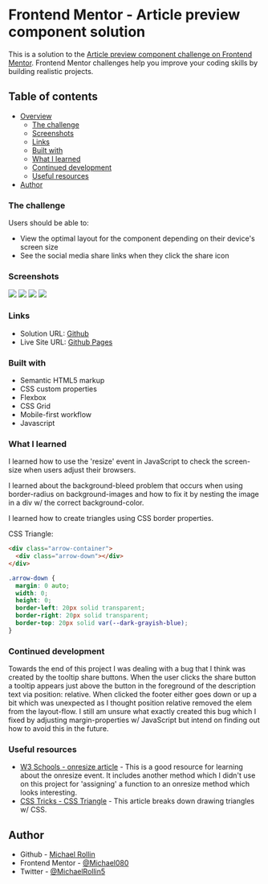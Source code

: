 # Frontend Mentor - Article preview component solution

This is a solution to the [Article preview component challenge on Frontend Mentor](https://www.frontendmentor.io/challenges/article-preview-component-dYBN_pYFT). Frontend Mentor challenges help you improve your coding skills by building realistic projects. 

## Table of contents

- [Overview](#overview)
  - [The challenge](#the-challenge)
  - [Screenshots](#screenshot)
  - [Links](#links)
  - [Built with](#built-with)
  - [What I learned](#what-i-learned)
  - [Continued development](#continued-development)
  - [Useful resources](#useful-resources)
- [Author](#author)

### The challenge

Users should be able to:

- View the optimal layout for the component depending on their device's screen size
- See the social media share links when they click the share icon

### Screenshots

![](./images/screenshot_mobile-view_375px.png)
![](./images/screenshot_mobile-view_active_375px.png)
![](./images/screenshot_desktop-view_1440px.png)
![](./images/screenshot_desktop-view_active_1440px.png)

### Links

- Solution URL: [Github](https://github.com/Michael080/front-end-mentor/tree/main/newbie/7_article-preview-component)
- Live Site URL: [Github Pages](https://michael080.github.io/Article-Preview-Component-frontendmentor.io-/)

### Built with

- Semantic HTML5 markup
- CSS custom properties
- Flexbox
- CSS Grid
- Mobile-first workflow
- Javascript

### What I learned

I learned how to use the 'resize' event in JavaScript to check the screen-size when users adjust their browsers.

I learned about the background-bleed problem that occurs when using border-radius on background-images and how to fix it by nesting the image in a div w/ the correct background-color.

I learned how to create triangles using CSS border properties.

CSS Triangle:
```html
<div class="arrow-container">
  <div class="arrow-down"></div>
</div>
```
```css
.arrow-down {
  margin: 0 auto;
  width: 0;
  height: 0;
  border-left: 20px solid transparent;
  border-right: 20px solid transparent;
  border-top: 20px solid var(--dark-grayish-blue);
}
```

### Continued development

Towards the end of this project I was dealing with a bug that I think was created by the tooltip share buttons. When the user clicks the share button a tooltip appears just above the button in the foreground of the description text via position: relative. When clicked the footer either goes down or up a bit which was unexpected as I thought position relative removed the elem from the layout-flow. I still am unsure what exactly created this bug which I fixed by adjusting margin-properties w/ JavaScript but intend on finding out how to avoid this in the future.

### Useful resources

- [W3 Schools - onresize article](https://www.w3schools.com/jsref/event_onresize.asp) - This is a good resource for learning about the onresize event. It includes another method which I didn't use on this project for 'assigning' a function to an onresize method which looks interesting.
- [CSS Tricks - CSS Triangle](https://css-tricks.com/snippets/css/css-triangle/) - This article breaks down drawing triangles w/ CSS.

## Author

- Github - [Michael Rollin](https://github.com/Michael080)
- Frontend Mentor - [@Michael080](https://www.frontendmentor.io/profile/Michael080)
- Twitter - [@MichaelRollin5](https://www.twitter.com/ichaelRollin5)